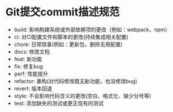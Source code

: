 # Git提交commit描述规范

* build: 影响构建系统或外部依赖项的更改（例如：webpack，npm）
* ci: 对CI配置文件和脚本的更改(持续集成相关配置)
* chore: 日常琐事(例如：更新包，删除无用配置)
* docs: 修改文档
* feat: 新功能
* fix: 修复bug
* perf: 性能提升
* refactor: 重构(对代码修改既无新功能，也没修改bug)
* revert: 版本回退
* style: 不会影响代码含义的更改(空白、格式化、缺少分号等)
* test: 添加缺失的测试或更正现有的测试
